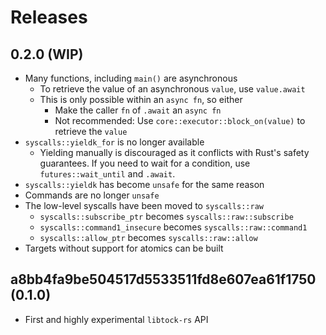 # Releases

## 0.2.0 (WIP)

- Many functions, including `main()` are asynchronous
  - To retrieve the value of an asynchronous `value`, use `value.await`
  - This is only possible within an `async fn`, so either
    - Make the caller `fn` of `.await` an `async fn`
    - Not recommended: Use `core::executor::block_on(value)` to retrieve the `value`
- `syscalls::yieldk_for` is no longer available
  - Yielding manually is discouraged as it conflicts with Rust's safety guarantees. If you need to wait for a condition, use `futures::wait_until` and `.await`.
- `syscalls::yieldk` has become `unsafe` for the same reason
- Commands are no longer `unsafe`
- The low-level syscalls have been moved to `syscalls::raw`
  - `syscalls::subscribe_ptr` becomes `syscalls::raw::subscribe`
  - `syscalls::command1_insecure` becomes `syscalls::raw::command1`
  - `syscalls::allow_ptr` becomes `syscalls::raw::allow`
- Targets without support for atomics can be built

## a8bb4fa9be504517d5533511fd8e607ea61f1750 (0.1.0)

- First and highly experimental `libtock-rs` API